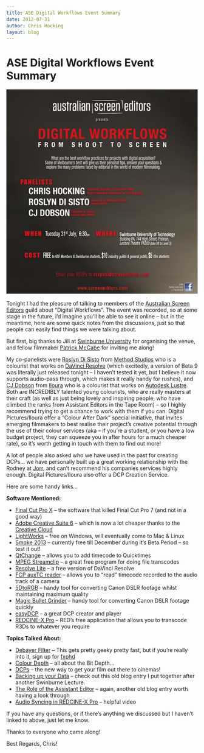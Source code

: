 ```yaml
---
title: ASE Digital Workflows Event Summary
date: 2012-07-31
author: Chris Hocking
layout: blog
---
```

# ASE Digital Workflows Event Summary

![](/static/blog/07-digital-workflows-554x590.jpg "digital-workflows")

Tonight I had the pleasure of talking to members of the [Australian Screen Editors](http://www.screeneditors.com/) guild about “Digital Workflows”. The event was recorded, so at some stage in the future, I’d imagine you’ll be able to see it online – but in the meantime, here are some quick notes from the discussions, just so that people can easily find things we were talking about.

But first, big thanks to Jill at [Swinburne University](http://www.swinburne.edu.au/) for organising the venue, and fellow filmmaker [Patrick McCabe](http://www.wearereunited.com/) for inviting me along!

My co-panelists were [Roslyn Di Sisto](https://vimeo.com/38759846) from [Method Studios](http://methodstudios.com.au/) who is a colourist that works on [DaVinci Resolve](http://methodstudios.com.au/) (which excitedly, a version of Beta 9 was literally just released tonight – I haven’t tested it yet, but I believe it now supports audio-pass through, which makes it really handy for rushes), and [CJ Dobson](http://iloura.com/commercial/cj-dobson-colourist-melbourne/) from [Iloura](http://www.iloura.com.au/) who is a colourist that works on [Autodesk Lustre](http://usa.autodesk.com/adsk/servlet/index?siteID=123112&id=9986081&linkID=9242056). Both are INCREDIBLY talented young colourists, who are really masters at their craft (as well as just being lovely and inspiring people, who have climbed the ranks from Assistant Editors in the Tape Room) – so I highly recommend trying to get a chance to work with them if you can. Digital Pictures/Iloura offer a “Colour After Dark” special initiative, that invites emerging filmmakers to best realise their project’s creative potential through the use of their colour services (aka – if you’re a student, or you have a low budget project, they can squeeze you in after hours for a much cheaper rate), so it’s worth getting in touch with them to find out more!

A lot of people also asked who we have used in the past for creating DCPs… we have personally built up a great working relationship with the Rodney at [Jorr](http://jorr.com.au/), and can’t recommend his companies services highly enough. Digital Pictures/Iloura also offer a DCP Creation Service.

Here are some handy links…

**Software Mentioned:**

* [Final Cut Pro X](http://www.apple.com/finalcutpro/) – the software that killed Final Cut Pro 7 (and not in a good way)
* [Adobe Creative Suite 6](http://www.adobe.com/au/products/creativesuite/) – which is now a lot cheaper thanks to the [Creative Cloud](http://www.adobe.com/au/products/creativecloud/)
* [LightWorks](http://www.lwks.com/) – free on Windows, will eventually come to Mac & Linux
* [Smoke 2013](http://usa.autodesk.com/smoke-for-mac/trial/) – currently free till December during it’s Beta Period – so test it out!
* [QtChange](http://www.videotoolshed.com/product/42/qtchange/) – allows you to add timecode to Quicktimes
* [MPEG Streamclip](http://www.squared5.com/) – a great free program for doing file transcodes
* [Resolve Lite](http://www.blackmagicdesign.com/products/davinciresolve/) – a free version of DaVinci Resolve
* [FCP auxTC reader](http://www.videotoolshed.com/product/26/fcp-auxtc-reader) – allows you to “read” timecode recorded to the audio track of a camera
* [5DtoRGB](http://rarevision.com/5dtorgb/) – handy tool for converting Canon DSLR footage whilst maintaining maximum quality
* [Magic Bullet Grinder](http://www.redgiantsoftware.com/products/all/magic-bullet-grinder/) – handy tool for converting Canon DSLR footage quickly
* [easyDCP](http://www.easy-dcp.de/) – a great DCP creator and player
* [REDCINE-X Pro](https://www.red.com/downloads) – RED’s free application that allows you to transcode R3Ds to whatever you require

**Topics Talked About:**

* [Debayer Filter](http://en.wikipedia.org/wiki/Bayer_filter) – This gets pretty geeky pretty fast, but if you’re really into it, sign up for [fxphd](http://www.fxphd.com/)
* [Colour Depth](http://en.wikipedia.org/wiki/Color_depth) – all about the Bit Depth…
* [DCPs](http://en.wikipedia.org/wiki/Digital_Cinema_Package) – the new way to get your film out there to cinemas!
* [Backing up your Data](./../2011/09/07/swinburne-lecture-august-2011/) – check out this old blog entry I put together after another Swinburne Lecture.
* [The Role of the Assistant Editor](./../2010/10/30/assistant-editor-lecture/) – again, another old blog entry worth having a look through
* [Audio Syncing in REDCINE-X Pro](http://www.red.com/learn/workflow/audiosync) – helpful video

If you have any questions, or if there’s anything we discussed but I haven’t linked to above, just let me know.

Thanks to everyone who came along!

Best Regards, Chris!